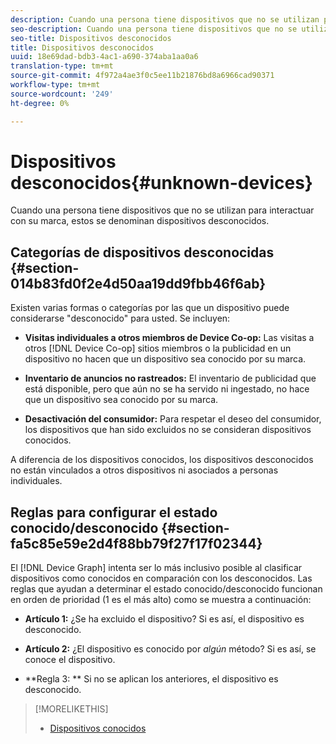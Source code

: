 ```yaml
---
description: Cuando una persona tiene dispositivos que no se utilizan para interactuar con su marca, estos se denominan dispositivos desconocidos.
seo-description: Cuando una persona tiene dispositivos que no se utilizan para interactuar con su marca, estos se denominan dispositivos desconocidos.
seo-title: Dispositivos desconocidos
title: Dispositivos desconocidos
uuid: 18e69dad-bdb3-4ac1-a690-374aba1aa0a6
translation-type: tm+mt
source-git-commit: 4f972a4ae3f0c5ee11b21876bd8a6966cad90371
workflow-type: tm+mt
source-wordcount: '249'
ht-degree: 0%

---
```



# Dispositivos desconocidos{#unknown-devices}

Cuando una persona tiene dispositivos que no se utilizan para interactuar con su marca, estos se denominan dispositivos desconocidos.

## Categorías de dispositivos desconocidas {#section-014b83fd0f2e4d50aa19dd9fbb46f6ab}

Existen varias formas o categorías por las que un dispositivo puede considerarse &quot;desconocido&quot; para usted. Se incluyen:

* **Visitas individuales a otros miembros de Device Co-op:** Las visitas a otros [!DNL Device Co-op] sitios miembros o la publicidad en un dispositivo no hacen que un dispositivo sea conocido por su marca.

* **Inventario de anuncios no rastreados:** El inventario de publicidad que está disponible, pero que aún no se ha servido ni ingestado, no hace que un dispositivo sea conocido por su marca.
* **Desactivación del consumidor:** Para respetar el deseo del consumidor, los dispositivos que han sido excluidos no se consideran dispositivos conocidos.

A diferencia de los dispositivos conocidos, los dispositivos desconocidos no están vinculados a otros dispositivos ni asociados a personas individuales.

## Reglas para configurar el estado conocido/desconocido {#section-fa5c85e59e2d4f88bb79f27f17f02344}

El [!DNL Device Graph] intenta ser lo más inclusivo posible al clasificar dispositivos como conocidos en comparación con los desconocidos. Las reglas que ayudan a determinar el estado conocido/desconocido funcionan en orden de prioridad (1 es el más alto) como se muestra a continuación:

* **Artículo 1:** ¿Se ha excluido el dispositivo? Si es así, el dispositivo es desconocido.
* **Artículo 2:** ¿El dispositivo es conocido por *algún* método? Si es así, se conoce el dispositivo.

* **Regla 3: ** Si no se aplican los anteriores, el dispositivo es desconocido.

>[!MORELIKETHIS]
>
>* [Dispositivos conocidos](../processes/known-device.md#concept-8e87c276819a48bfac5cef10b45216d1)

